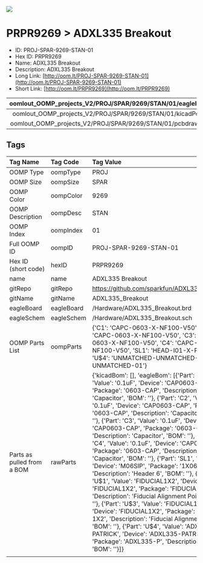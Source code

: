 


  
![][im]
# PRPR9269 > ADXL335 Breakout

- ID: PROJ-SPAR-9269-STAN-01
- Hex ID: PRPR9269
- Name: ADXL335 Breakout
- Description: ADXL335 Breakout
- Long Link: [http://oom.lt/PROJ-SPAR-9269-STAN-01](http://oom.lt/PROJ-SPAR-9269-STAN-01)
- Short Link: [http://oom.lt/PRPR9269](http://oom.lt/PRPR9269)
  

|oomlout_OOMP_projects_V2/PROJ/SPAR/9269/STAN/01/eagleImage.png|oomlout_OOMP_projects_V2/PROJ/SPAR/9269/STAN/01/eagleSchemImage.png|oomlout_OOMP_projects_V2/PROJ/SPAR/9269/STAN/01/kicadPcb3dFront.png|oomlout_OOMP_projects_V2/PROJ/SPAR/9269/STAN/01/kicadPcb3dBack.png|
| :---: | :---: | :---: | :---: |
|oomlout_OOMP_projects_V2/PROJ/SPAR/9269/STAN/01/kicadPcb3d.png|oomlout_OOMP_projects_V2/PROJ/SPAR/9269/STAN/01/bomBack.png|oomlout_OOMP_projects_V2/PROJ/SPAR/9269/STAN/01/bomFront.png|oomlout_OOMP_projects_V2/PROJ/SPAR/9269/STAN/01/pcbdraw.svg|
|oomlout_OOMP_projects_V2/PROJ/SPAR/9269/STAN/01/pcbdrawBack.svg||||

## Tags
  

|Tag Name|Tag Code|Tag Value|
| :--- | :--- | :--- |
|OOMP Type|oompType|PROJ|
|OOMP Size|oompSize|SPAR|
|OOMP Color|oompColor|9269|
|OOMP Description|oompDesc|STAN|
|OOMP Index|oompIndex|01|
|Full OOMP ID|oompID|PROJ-SPAR-9269-STAN-01|
|Hex ID (short code)|hexID|PRPR9269|
|name|name|ADXL335 Breakout|
|gitRepo|gitRepo|https://github.com/sparkfun/ADXL335_Breakout|
|gitName|gitName|ADXL335_Breakout|
|eagleBoard|eagleBoard|/Hardware/ADXL335_Breakout.brd|
|eagleSchem|eagleSchem|/Hardware/ADXL335_Breakout.sch|
|OOMP Parts List|oompParts|{'C1': 'CAPC-0603-X-NF100-V50', 'C2': 'CAPC-0603-X-NF100-V50', 'C3': 'CAPC-0603-X-NF100-V50', 'C4': 'CAPC-0603-X-NF100-V50', 'SL1': 'HEAD-I01-X-PI06-01', 'U$4': 'UNMATCHED-UNMATCHED-X-UNMATCHED-01'}|
|Parts as pulled from a BOM|rawParts|{'kicadBom': [], 'eagleBom': [{'Part': 'C1', 'Value': '0.1uF', 'Device': 'CAP0603-CAP', 'Package': '0603-CAP', 'Description': 'Capacitor', 'BOM': ''}, {'Part': 'C2', 'Value': '0.1uF', 'Device': 'CAP0603-CAP', 'Package': '0603-CAP', 'Description': 'Capacitor', 'BOM': ''}, {'Part': 'C3', 'Value': '0.1uF', 'Device': 'CAP0603-CAP', 'Package': '0603-CAP', 'Description': 'Capacitor', 'BOM': ''}, {'Part': 'C4', 'Value': '0.1uF', 'Device': 'CAP0603-CAP', 'Package': '0603-CAP', 'Description': 'Capacitor', 'BOM': ''}, {'Part': 'SL1', 'Value': '', 'Device': 'M06SIP', 'Package': '1X06', 'Description': 'Header 6', 'BOM': ''}, {'Part': 'U$1', 'Value': 'FIDUCIAL1X2', 'Device': 'FIDUCIAL1X2', 'Package': 'FIDUCIAL-1X2', 'Description': 'Fiducial Alignment Points', 'BOM': ''}, {'Part': 'U$3', 'Value': 'FIDUCIAL1X2', 'Device': 'FIDUCIAL1X2', 'Package': 'FIDUCIAL-1X2', 'Description': 'Fiducial Alignment Points', 'BOM': ''}, {'Part': 'U$4', 'Value': 'ADXL335-PATRICK', 'Device': 'ADXL335-PATRICK', 'Package': 'ADXL335-P', 'Description': '', 'BOM': ''}]}|
||||



[im]: PROJ/SPAR/9269/STAN/01/kicadPcb3d_450.png
